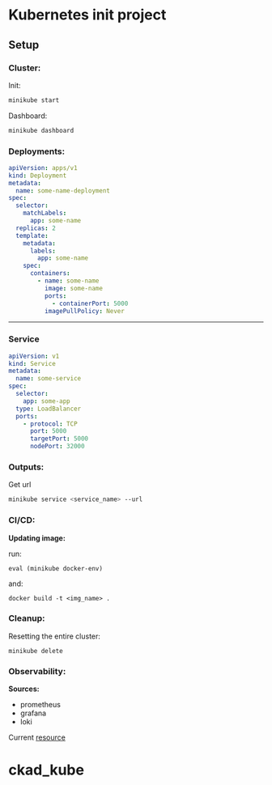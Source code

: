 # Kubernetes init project

## Setup

### Cluster:

Init:
```bash
minikube start
```

Dashboard:

```bash
minikube dashboard
```

### Deployments:

```yaml
apiVersion: apps/v1
kind: Deployment
metadata:
  name: some-name-deployment
spec:
  selector:
    matchLabels:
      app: some-name
  replicas: 2
  template:
    metadata:
      labels:
        app: some-name
    spec:
      containers:
        - name: some-name
          image: some-name
          ports:
            - containerPort: 5000
          imagePullPolicy: Never
```
<hr>


### Service
```yaml
apiVersion: v1
kind: Service
metadata:
  name: some-service
spec:
  selector:
    app: some-app
  type: LoadBalancer 
  ports:
    - protocol: TCP
      port: 5000
      targetPort: 5000
      nodePort: 32000
```

### Outputs:

Get url 

```bash
minikube service <service_name> --url
```

### CI/CD:

<b>Updating image: </b>

run: 
```
eval (minikube docker-env)
```

and: 
```
docker build -t <img_name> .
```

### Cleanup:
Resetting the entire cluster:

```
minikube delete
```

### Observability:

<b> Sources: </b>
- prometheus
- grafana
- loki


Current [resource](https://brain2life.hashnode.dev/prometheus-and-grafana-setup-in-minikube#heading-reference)

# ckad_kube
